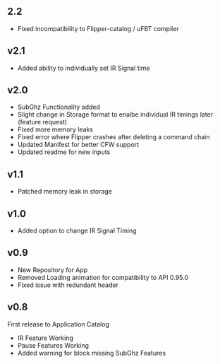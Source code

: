 ## 2.2
- Fixed incompatibility to Flipper-catalog / uFBT compiler

## v2.1
- Added ability to individually set IR Signal time

## v2.0
- SubGhz Functionality added
- Slight change in Storage format to enalbe individual IR timings later (feature request)
- Fixed more memory leaks
- Fixed error where Flipper crashes after deleting a command chain
- Updated Manifest for better CFW support
- Updated readme for new inputs

## v1.1
- Patched memory leak in storage

## v1.0
- Added option to change IR Signal Timing

## v0.9

- New Repository for App 
- Removed Loading animation for compatibility to API 0.95.0
- Fixed issue with redundant header

## v0.8

First release to Application Catalog
- IR Feature Working
- Pause Features Working 
- Added warning for block missing SubGhz Features
